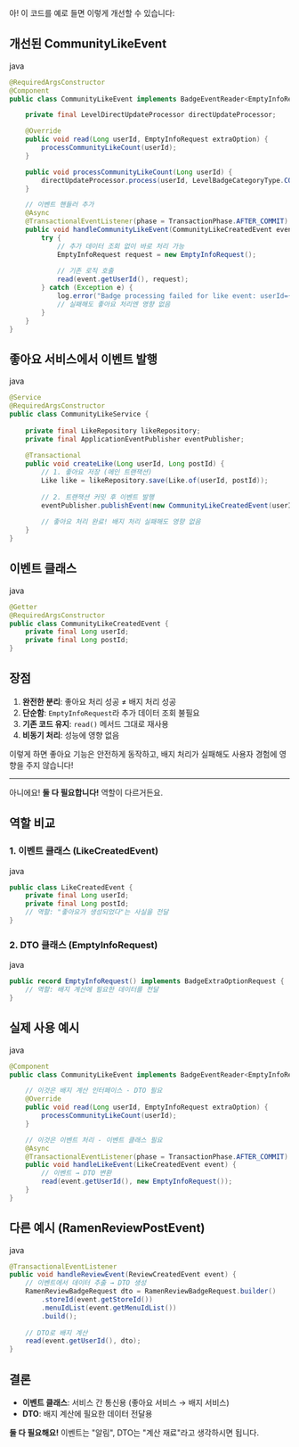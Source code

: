 아! 이 코드를 예로 들면 이렇게 개선할 수 있습니다:

## 개선된 CommunityLikeEvent

java

```java
@RequiredArgsConstructor
@Component
public class CommunityLikeEvent implements BadgeEventReader<EmptyInfoRequest> {

    private final LevelDirectUpdateProcessor directUpdateProcessor;

    @Override
    public void read(Long userId, EmptyInfoRequest extraOption) {
        processCommunityLikeCount(userId);
    }

    public void processCommunityLikeCount(Long userId) {
        directUpdateProcessor.process(userId, LevelBadgeCategoryType.COMMUNITY_GET_LIKE_COUNT_BADGE);
    }

    // 이벤트 핸들러 추가
    @Async
    @TransactionalEventListener(phase = TransactionPhase.AFTER_COMMIT)
    public void handleCommunityLikeEvent(CommunityLikeCreatedEvent event) {
        try {
            // 추가 데이터 조회 없이 바로 처리 가능
            EmptyInfoRequest request = new EmptyInfoRequest();
            
            // 기존 로직 호출
            read(event.getUserId(), request);
        } catch (Exception e) {
            log.error("Badge processing failed for like event: userId={}", event.getUserId(), e);
            // 실패해도 좋아요 처리엔 영향 없음
        }
    }
}
```

## 좋아요 서비스에서 이벤트 발행

java

```java
@Service
@RequiredArgsConstructor
public class CommunityLikeService {
    
    private final LikeRepository likeRepository;
    private final ApplicationEventPublisher eventPublisher;
    
    @Transactional
    public void createLike(Long userId, Long postId) {
        // 1. 좋아요 저장 (메인 트랜잭션)
        Like like = likeRepository.save(Like.of(userId, postId));
        
        // 2. 트랜잭션 커밋 후 이벤트 발행
        eventPublisher.publishEvent(new CommunityLikeCreatedEvent(userId, postId));
        
        // 좋아요 처리 완료! 배지 처리 실패해도 영향 없음
    }
}
```

## 이벤트 클래스

java

```java
@Getter
@RequiredArgsConstructor
public class CommunityLikeCreatedEvent {
    private final Long userId;
    private final Long postId;
}
```

## 장점

1. **완전한 분리**: 좋아요 처리 성공 ≠ 배지 처리 성공
2. **단순함**: `EmptyInfoRequest`라 추가 데이터 조회 불필요
3. **기존 코드 유지**: `read()` 메서드 그대로 재사용
4. **비동기 처리**: 성능에 영향 없음

이렇게 하면 좋아요 기능은 안전하게 동작하고, 배지 처리가 실패해도 사용자 경험에 영향을 주지 않습니다!


---
아니에요! **둘 다 필요합니다!** 역할이 다르거든요.

## 역할 비교

### 1. 이벤트 클래스 (LikeCreatedEvent)

java

```java
public class LikeCreatedEvent {
    private final Long userId;
    private final Long postId;
    // 역할: "좋아요가 생성되었다"는 사실을 전달
}
```

### 2. DTO 클래스 (EmptyInfoRequest)

java

```java
public record EmptyInfoRequest() implements BadgeExtraOptionRequest {
    // 역할: 배지 계산에 필요한 데이터를 전달
}
```

## 실제 사용 예시

java

```java
@Component
public class CommunityLikeEvent implements BadgeEventReader<EmptyInfoRequest> {

    // 이것은 배지 계산 인터페이스 - DTO 필요
    @Override
    public void read(Long userId, EmptyInfoRequest extraOption) {
        processCommunityLikeCount(userId);
    }

    // 이것은 이벤트 처리 - 이벤트 클래스 필요
    @Async
    @TransactionalEventListener(phase = TransactionPhase.AFTER_COMMIT)
    public void handleLikeEvent(LikeCreatedEvent event) {
        // 이벤트 → DTO 변환
        read(event.getUserId(), new EmptyInfoRequest());
    }
}
```

## 다른 예시 (RamenReviewPostEvent)

java

```java
@TransactionalEventListener
public void handleReviewEvent(ReviewCreatedEvent event) {
    // 이벤트에서 데이터 추출 → DTO 생성
    RamenReviewBadgeRequest dto = RamenReviewBadgeRequest.builder()
        .storeId(event.getStoreId())
        .menuIdList(event.getMenuIdList())
        .build();
        
    // DTO로 배지 계산
    read(event.getUserId(), dto);
}
```

## 결론

- **이벤트 클래스**: 서비스 간 통신용 (좋아요 서비스 → 배지 서비스)
- **DTO**: 배지 계산에 필요한 데이터 전달용

**둘 다 필요해요!** 이벤트는 "알림", DTO는 "계산 재료"라고 생각하시면 됩니다.